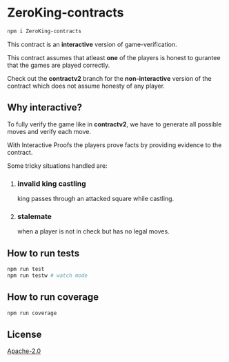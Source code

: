 # ZeroKing-contracts

```sh
npm i ZeroKing-contracts
```

This contract is an **interactive** version of game-verification.

This contract assumes that atleast **one** of the players is honest to gurantee that the games are played correctly.

Check out the **contractv2** branch for the **non-interactive** version of the contract which does not assume honesty of any player.

## Why interactive?

To fully verify the game like in **contractv2**, we have to generate all possible moves and verify each move.

With Interactive Proofs the players prove facts by providing evidence to the contract.

Some tricky situations handled are:

1. ### invalid king castling
   king passes through an attacked square while castling.
2. ### stalemate
   when a player is not in check but has no legal moves.

## How to run tests

```sh
npm run test
npm run testw # watch mode
```

## How to run coverage

```sh
npm run coverage
```

## License

[Apache-2.0](LICENSE)
